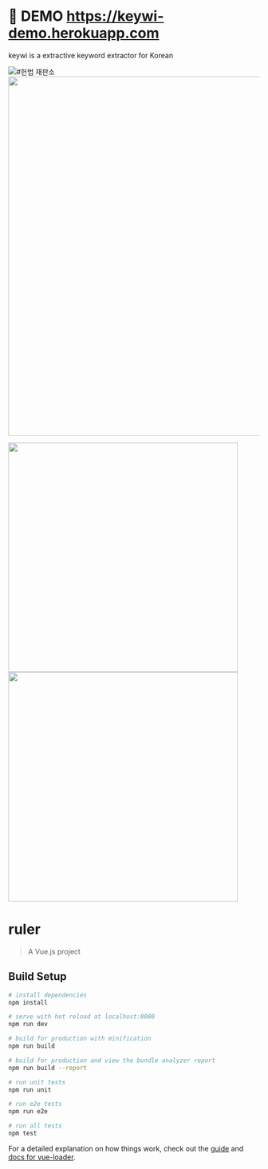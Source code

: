 # 🧪 DEMO https://keywi-demo.herokuapp.com

keywi is a extractive keyword extractor for Korean

![#헌법 재판소](https://user-images.githubusercontent.com/11865340/123580213-514edb00-d814-11eb-8e8d-9fbb32965e37.png)
<img width="720" src="https://user-images.githubusercontent.com/11865340/122015882-79ddda80-cdfb-11eb-80f0-6960e883297e.png">

<img width="460" src="https://user-images.githubusercontent.com/11865340/121863566-f5298880-cd36-11eb-9681-6b1ee0edbfa5.png">
<img width="460" src="https://user-images.githubusercontent.com/11865340/121863583-f8bd0f80-cd36-11eb-8d7b-97bb8f52d762.png">

# ruler

> A Vue.js project

## Build Setup


``` bash
# install dependencies
npm install

# serve with hot reload at localhost:8080
npm run dev

# build for production with minification
npm run build

# build for production and view the bundle analyzer report
npm run build --report

# run unit tests
npm run unit

# run e2e tests
npm run e2e

# run all tests
npm test
```

For a detailed explanation on how things work, check out the [guide](http://vuejs-templates.github.io/webpack/) and [docs for vue-loader](http://vuejs.github.io/vue-loader).
